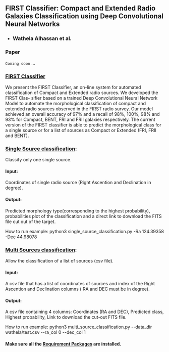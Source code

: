## FIRST Classifier: Compact and Extended Radio Galaxies Classification using Deep Convolutional Neural Networks
- ### Wathela Alhassan et al.
### Paper
`Coming soon` ...

### [FIRST Classifier](FIRST_CLASSIFIER.py)
We present the FIRST Classifier, an on-line system for automated classification of Compact and Extended radio sources. We developed the FIRST Clas- sifier based on a trained Deep Convolutional Neural Network Model to automate the morphological classification of compact and extended radio sources observed in the FIRST radio survey. Our model achieved an overall accuracy of 97% and a recall of 98%, 100%, 98% and 93% for Compact, BENT, FRI and FRII galaxies respectively. The current version of the FIRST classifier is able to predict the morphological class for a single source or for a list of sources as Compact or Extended (FRI, FRII and BENT).

### [Single Source classification](single_source_classification.py):
Classify only one single source.
#### Input: 
Coordinates of single radio source (Right Ascention and Declination in degree).
#### Output: 
Predicted morphology type(corresponding to the highest probability), probabilities plot of the classification and a direct link to download the FITS file cut out of the target.

How to run example:
python3 single_source_classification.py -Ra  124.39358 -Dec 44.98078

### [Multi Sources classification](multi_sources_classification.py):
Allow the classification of a list of sources (csv file).
#### Input: 
A csv file that has a list of coordinates of sources and index of the Right Ascention and Declination columns ( RA and DEC must be in degree).
#### Output: 
A csv file containing 4 columns: Coordinates (RA and DEC), Predicted class, Highest probability, Link to download the cut-out FITS file.

How to run example:
python3 multi_source_classification.py --data_dir wathela/test.csv --ra_col 0    --dec_col 1

#### Make sure all the [Requirement Packages](requirements.txt) are installed.
